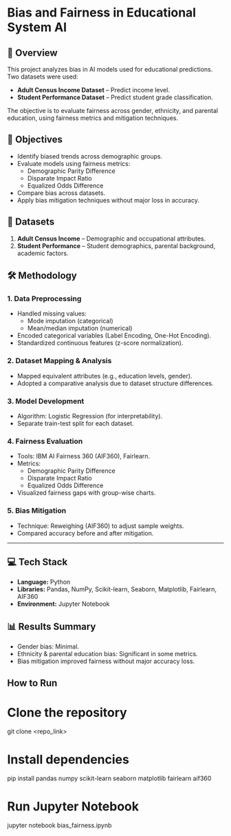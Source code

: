 # Bias and Fairness in Educational System AI

## 📌 Overview
This project analyzes bias in AI models used for educational predictions.
Two datasets were used:
- **Adult Census Income Dataset** – Predict income level.
- **Student Performance Dataset** – Predict student grade classification.

The objective is to evaluate fairness across gender, ethnicity, and parental education,
using fairness metrics and mitigation techniques.



## 🎯 Objectives
- Identify biased trends across demographic groups.
- Evaluate models using fairness metrics:
  - Demographic Parity Difference
  - Disparate Impact Ratio
  - Equalized Odds Difference
- Compare bias across datasets.
- Apply bias mitigation techniques without major loss in accuracy.



## 📂 Datasets
1. **Adult Census Income** – Demographic and occupational attributes.
2. **Student Performance** – Student demographics, parental background, academic factors.

## 🛠 Methodology

### 1. Data Preprocessing
- Handled missing values:
  - Mode imputation (categorical)
  - Mean/median imputation (numerical)
- Encoded categorical variables (Label Encoding, One-Hot Encoding).
- Standardized continuous features (z-score normalization).

### 2. Dataset Mapping & Analysis
- Mapped equivalent attributes (e.g., education levels, gender).
- Adopted a comparative analysis due to dataset structure differences.

### 3. Model Development
- Algorithm: Logistic Regression (for interpretability).
- Separate train-test split for each dataset.

### 4. Fairness Evaluation
- Tools: IBM AI Fairness 360 (AIF360), Fairlearn.
- Metrics:
  - Demographic Parity Difference
  - Disparate Impact Ratio
  - Equalized Odds Difference
- Visualized fairness gaps with group-wise charts.

### 5. Bias Mitigation
- Technique: Reweighing (AIF360) to adjust sample weights.
- Compared accuracy before and after mitigation.

---

## 💻 Tech Stack
- **Language:** Python
- **Libraries:** Pandas, NumPy, Scikit-learn, Seaborn, Matplotlib, Fairlearn, AIF360
- **Environment:** Jupyter Notebook



## 📊 Results Summary
- Gender bias: Minimal.
- Ethnicity & parental education bias: Significant in some metrics.
- Bias mitigation improved fairness without major accuracy loss.






##  How to Run

# Clone the repository
git clone <repo_link>

# Install dependencies
pip install pandas numpy scikit-learn seaborn matplotlib fairlearn aif360

# Run Jupyter Notebook
jupyter notebook bias_fairness.ipynb
